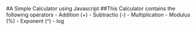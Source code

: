 #A Simple Calculator using Javascript
##This Calculator contains the following operators
    - Addition (+)
    - Subtractio (-)
    - Multiplication
    - Modulus (%)
    - Exponent (^)
    - log
